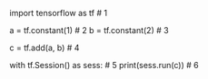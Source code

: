 import tensorflow as tf # 1
 
a = tf.constant(1) # 2
b = tf.constant(2) # 3
 
c = tf.add(a, b) # 4
 
with tf.Session() as sess: # 5
    print(sess.run(c)) # 6
